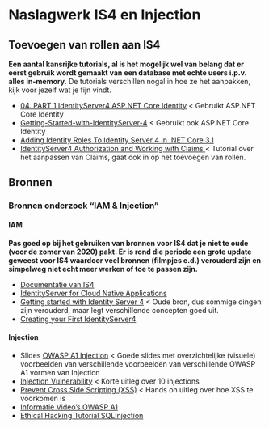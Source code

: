 # Naslagwerk IS4 en Injection

## Toevoegen van rollen aan IS4

<b>Een aantal kansrijke tutorials, al is het mogelijk wel van belang dat er eerst gebruik wordt gemaakt van een database met echte users i.p.v. alles in-memory.</b> 
De tutorials verschillen nogal in hoe ze het aanpakken, kijk voor jezelf wat je fijn vindt.
- [04. PART 1 IdentityServer4 ASP.NET Core Identity](https://deblokt.com/2019/09/23/04-part-1-identityserver4-asp-net-core-identity/) < Gebruikt ASP.NET Core Identity
- [Getting-Started-with-IdentityServer-4](https://deblokt.com/2019/09/23/04-part-1-identityserver4-asp-net-core-identity/) < Gebruikt ook ASP.NET Core Identity
- [Adding Identity Roles To Identity Server 4 in .NET Core 3.1](https://ffimnsr.medium.com/adding-identity-roles-to-identity-server-4-in-net-core-3-1-d42b64ff6675)
- [IdentityServer4 Authorization and Working with Claims
](https://code-maze.com/identityserver4-authorization/) < Tutorial over het aanpassen van Claims, gaat ook in op het toevoegen van rollen.



## Bronnen
### Bronnen onderzoek “IAM & Injection”
#### IAM
<b>Pas goed op bij het gebruiken van bronnen voor IS4 dat je niet te oude (voor de zomer van 2020) pakt. Er is rond die periode een grote update geweest voor IS4 waardoor veel bronnen (filmpjes e.d.) verouderd zijn en simpelweg niet echt meer werken of toe te passen zijn.
</b>

- [Documentatie van IS4](https://identityserver4.readthedocs.io/en/latest/)
- [IdentityServer for Cloud Native Applications](https://docs.microsoft.com/en-us/dotnet/architecture/cloud-native/identity-server)
- [Getting started with Identity Server 4](https://www.scottbrady91.com/Identity-Server/Getting-Started-with-IdentityServer-4) < Oude bron, dus sommige dingen zijn verouderd, maar legt verschillende concepten goed uit. 
- [Creating your First IdentityServer4](https://www.youtube.com/watch?v=HJQ2-sJURvA)



#### Injection
- Slides [OWASP A1 Injection](https://www.slideshare.net/PaulIonescu5/owasp-top-10-a1-injection) < Goede slides met overzichtelijke (visuele) voorbeelden van verschillende voorbeelden van verschillende OWASP A1 vormen van Injection
- [Injection Vulnerability](https://cyberops.in/blog/owasp-top-10-a1-injection-vulnerability/) < Korte uitleg over 10 injections
- [Prevent Cross Side Scripting (XSS)](https://docs.microsoft.com/en-us/aspnet/core/security/cross-site-scripting?view=aspnetcore-5.0) < Hands on uitleg over hoe XSS te voorkomen is
- [Informatie Video’s OWASP A1](https://www.youtube.com/watch?v=9CnpHT5Nn8c&list=PL5wHbxAvWUF6bXvbg2VHxQnCp_weS9hIj)
- [Ethical Hacking Tutorial SQLInjection](https://www.pluralsight.com/courses/ethical-hacking-sql-injection)
